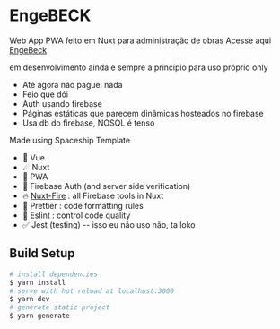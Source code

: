 # EngeBECK

Web App PWA feito em Nuxt para administração de obras
Acesse aqui [EngeBeck](engebeck.com.br)

em desenvolvimento ainda e sempre
a princípio para uso próprio only

- Até agora não paguei nada
- Feio que dói
- Auth usando firebase
- Páginas estáticas que parecem dinâmicas hosteados no firebase
- Usa db do firebase, NOSQL é tenso

Made using Spaceship Template

- 🤘 Vue
- ☄ Nuxt
- 📱 PWA
- 👤 Firebase Auth (and server side verification)
- 🔥 [Nuxt-Fire](https://github.com/lupas/nuxt-fire) : all Firebase tools in Nuxt
- 💄 Prettier : code formatting rules
- 🚨 Eslint : control code quality
- ✅ Jest (testing) -- isso eu não uso não, ta loko

## Build Setup

```bash
# install dependencies
$ yarn install
# serve with hot reload at localhost:3000
$ yarn dev
# generate static project
$ yarn generate
```